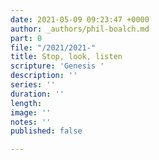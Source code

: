 ```yaml
---
date: 2021-05-09 09:23:47 +0000
author: _authors/phil-boalch.md
part: 0
file: "/2021/2021-"
title: Stop, look, listen
scripture: 'Genesis '
description: ''
series: ''
duration: ''
length: 
image: ''
notes: ''
published: false

---
```

